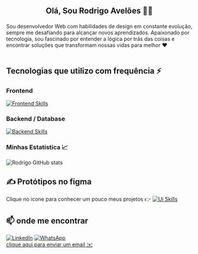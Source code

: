## <p align="center">Olá, Sou Rodrigo Avelões 👨‍💻</p>

Sou desenvolvedor Web com habilidades de design em constante evolução, sempre me desafiando para alcançar novos aprendizados. Apaixonado por tecnologia, sou fascinado por entender a lógica por trás das coisas e encontrar soluções que transformam nossas vidas para melhor ❤️
<br/>
<br/>



## Tecnologias que utilizo com frequência ⚡

### Frontend

[![Frontend Skills](https://skillicons.dev/icons?i=html,css,js,ts,react,nextjs,styledcomponents,sass,tailwind,materialui)](https://skillicons.dev)

### Backend / Database
 [![Backend Skills](https://skillicons.dev/icons?i=nodejs,express,mysql,postgres,mongodb,redis)](https://skillicons.dev)

### Minhas Estatística 📈
 ![Rodrigo GitHub stats](https://github-readme-stats.vercel.app/api?username=rodrigoaveloes&show_icons=true&theme=dracula&count_private=true)
 

 
  ## ✍️ Protótipos no figma 
 Clique no icone para conhecer um pouco meus projetos 👉 [![Ui Skills](https://skillicons.dev/icons?i=,figma)](https://www.notion.so/Prototype-Apps-UI-by-Rodrigo-Avel-es-ca0abf81a838482c9a2dd159401ac422)
 
 
  ## 📫 onde me encontrar
 
 
 [![LinkedIn](https://img.shields.io/badge/LinkedIn-0077B5?style=for-the-badge&logo=linkedin&logoColor=white)](https://www.linkedin.com/in/rodrigo-avelões-a4a560208/) 
 [![WhatsApp](https://img.shields.io/badge/WhatsApp-25D366?style=for-the-badge&logo=whatsapp&logoColor=white)](https://api.whatsapp.com/send?phone=5511960538397) <br/> 
 [clique aqui para enviar um email ✉️](mailto:rodrigoo.aveloes@gmail.com)

 
 
